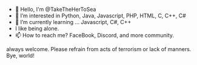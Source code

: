 - 👋 Hello, I'm @TakeTheHerToSea
- 👀 I’m interested in Python, Java, Javascript, PHP, HTML, C, C++, C#
- 🌱 I’m currently learning ...  Javascript, C#, C++
- I like being alone.
- 📫 How to reach me? FaceBook, Discord, and more community.

always welcome.
Please refrain from acts of terrorism or lack of manners.
Bye, world!
